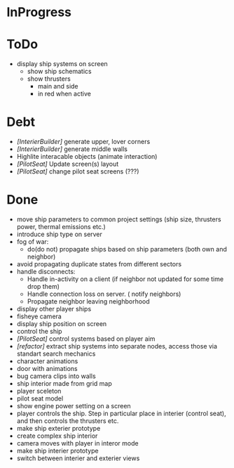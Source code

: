 # InProgress 


# ToDo
- display ship systems on screen
    - show ship schematics
    - show thrusters 
        - main and side
        - in red when active

# Debt
- *[InterierBuilder]* generate upper, lover corners
- *[InterierBuilder]* generate middle walls
- Highlite interacable objects (animate interaction)
- *[PilotSeat]* Update screen(s) layout
- *[PilotSeat]* change pilot seat screens (???)

# Done
- move ship parameters to common project settings (ship size, thrusters power, thermal emissions etc.)
- introduce ship type on server
- fog of war:
	- do(do not) propagate ships based on ship parameters (both own and neighbor)
- avoid propagating duplicate states from different sectors
- handle disconnects:
	- Handle in-activity on a client (if neighbor not updated for some time drop them)
	- Handle connection loss on server. ( notify neighbors)
	- Propagate neighbor leaving neighborhood
- display other player ships
- fisheye camera
- display ship position on screen
- control the ship
- *[PilotSeat]* control systems based on player aim
- *[refactor]* extract ship systems into separate nodes, access those via standart search mechanics
- character animations
- door with animations
- bug camera clips into walls
- ship interior made from grid map
- player sceleton
- pilot seat model
- show engine power setting on a screen
- player controls the ship. Step in particular place in interier (control seat), and then controls the thrusters etc.
- make ship exterier prototype
- create complex ship interior
- camera moves with player in interor mode
- make ship interier prototype
- switch between interier and exterier views